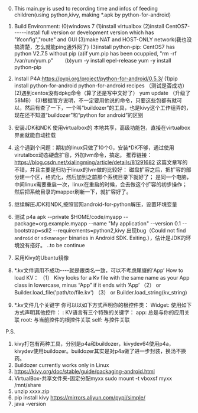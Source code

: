 ﻿0. This main.py is used to recording time and infos of feeding children(using python,kivy, making *.apk by python-for-android)

1. Build Environment:
(0)windows 7
(1)install virtualbox
(2)install CentOS7------install full version or development version which has "ifconfig","route" and GUI
(3)make NAT and HOST-ONLY network(我也没搞清楚，怎么就能ping通外网了)
(3)install python-pip: CentOS7 has python V2.7.5 without pip
    (a)if yum.pip has been ocuppied, "rm -rf /var/run/yum.p"
　　(b)yum -y install epel-release
       yum -y install python-pip

2. Install P4A:https://pypi.org/project/python-for-android/0.5.3/
(1)pip install python-for-android
   python-for-android recipes （测试是否成功）
(2)遇到centos没有dpkg命令（算了还是写中文好了）
   yum update  （升级了58MB）
(3)根据官方说明，不一定要用他说的命令，只要这些包都有就可以，然后有查了一下，一个叫“buildozer”的工具，也是kivy这个工作组弄的，现在还不知道“buildozer”和“python for android”的区别

3. 安装JDK和NDK
使用virtualbox的 本地共享，高级功能包，直接在virtualbox界面就能自动挂载

4. 这个遇到个问题：期初的linux只做了10个G，安装*DK不够，通过使用virutalbox动态硬盘扩容，外加lvm命令，搞定。
推荐链接：https://blog.csdn.net/xialingming/article/details/81291682
这篇文章写的不错，并且主要是归功于linux的lvm做的比较好：
磁盘扩容之后，把扩容的部分建一个区，格式化，然后加到之前那个系统目录下就好了；
是同一个电脑，中间linux需要重启一次，linux在重启的时候，会去做这个扩容的初步操作；
然后把系统目录的mapper刷新一下，就扩容好了。

5. 继续解压JDK和NDK,按照官网android-for-python解压，设置环境变量

6. 测试
p4a apk --private $HOME/code/myapp --package=org.example.myapp --name "My application" --version 0.1 --bootstrap=sdl2 --requirements=python2,kivy
出现bug（Could not find `android` or `sdkmanager` binaries in Android SDK. Exiting.），估计是JDK的环境没有搭好。
..to be continue

7. 采用Kivy的Ubantu镜像

8. *.kv文件调用不成功----就是跟类名一致，可以不考虑尾缀的‘App’
How to load KV：
（1） Kivy looks for a Kv file with the same name as your App class in lowercase, minus “App” if it ends with ‘App’
（2） or Builder.load_file('path/to/file.kv')
（3） or Builder.load_string(kv_string)

9. *.kv文件几个关键字
你可以以如下方式声明你的根控件类：
Widget:
使用如下方式声明其他控件：
<MyWidget>:
KV语言有三个特殊的关键字：
    app: 总是与你的应用关联
    root: 与当前控件的根控件关联
    self: 与控件关联


P.S.
1. kivy打包有两种工具，分别是p4a和buildozer，kivydev64使用p4a，kivydev使用buildozer。buildozer其实是对p4a做了进一步封装，换汤不换药。
2. Buildozer currently works only in Linux
3. https://kivy.org/doc/stable/guide/packaging-android.html
4. VirtualBox-共享文件夹-固定分配myxx sudo mount -t vboxsf myxx /mnt/share
5. unzip xxxx.zip
6. pip install kivy https://mirrors.aliyun.com/pypi/simple/
7. java -version

